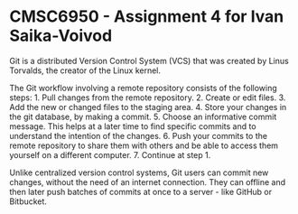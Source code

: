 # CMSC6950 - Assignment 4 for Ivan Saika-Voivod
Git is a distributed Version Control System (VCS) that was created by
Linus Torvalds, the creator of the Linux kernel.

The Git workflow involving a remote repository consists of the following steps:
    1. Pull changes from the remote repository.
    2. Create or edit files.
    3. Add the new or changed files to the staging area.
    4. Store your changes in the git database, by making a commit.
    5. Choose an informative commit message. This helps at a later time to find
       specific commits and to understand the intention of the changes.
    6. Push your commits to the remote repository to share them with others
       and be able to access them yourself on a different computer.
    7. Continue at step 1.

Unlike centralized version control systems, Git users can commit new changes,
without the need of an internet connection.  They can offline and then later
push batches of commits at once to a server - like GitHub or Bitbucket.
